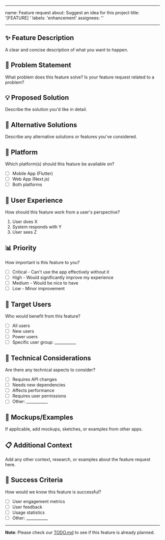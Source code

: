 
---
name: Feature request
about: Suggest an idea for this project
title: '[FEATURE] '
labels: 'enhancement'
assignees: ''

---

## ✨ Feature Description
A clear and concise description of what you want to happen.

## 🎯 Problem Statement
What problem does this feature solve? Is your feature request related to a problem?

## 💡 Proposed Solution
Describe the solution you'd like in detail.

## 🔄 Alternative Solutions
Describe any alternative solutions or features you've considered.

## 📱 Platform
Which platform(s) should this feature be available on?
- [ ] Mobile App (Flutter)
- [ ] Web App (Next.js)
- [ ] Both platforms

## 🎨 User Experience
How should this feature work from a user's perspective?
1. User does X
2. System responds with Y
3. User sees Z

## 📊 Priority
How important is this feature to you?
- [ ] Critical - Can't use the app effectively without it
- [ ] High - Would significantly improve my experience
- [ ] Medium - Would be nice to have
- [ ] Low - Minor improvement

## 👥 Target Users
Who would benefit from this feature?
- [ ] All users
- [ ] New users
- [ ] Power users
- [ ] Specific user group: ___________

## 🔧 Technical Considerations
Are there any technical aspects to consider?
- [ ] Requires API changes
- [ ] Needs new dependencies
- [ ] Affects performance
- [ ] Requires user permissions
- [ ] Other: ___________

## 📸 Mockups/Examples
If applicable, add mockups, sketches, or examples from other apps.

## 📋 Additional Context
Add any other context, research, or examples about the feature request here.

## 🎯 Success Criteria
How would we know this feature is successful?
- [ ] User engagement metrics
- [ ] User feedback
- [ ] Usage statistics
- [ ] Other: ___________

---

**Note**: Please check our [TODO.md](../TODO.md) to see if this feature is already planned.

